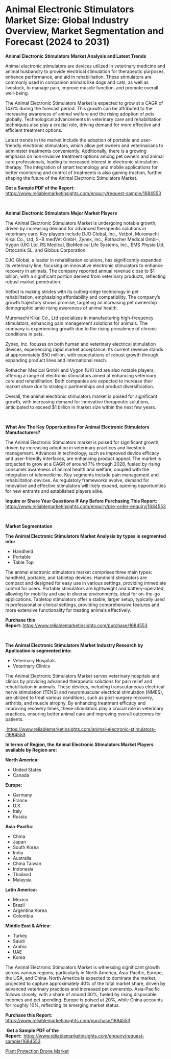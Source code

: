 <p><h1>Animal Electronic Stimulators Market Size: Global Industry Overview, Market Segmentation and Forecast (2024 to 2031)</h1></p><p><strong>Animal Electronic Stimulators Market Analysis and Latest Trends</strong></p>
<p><p>Animal electronic stimulators are devices utilized in veterinary medicine and animal husbandry to provide electrical stimulation for therapeutic purposes, enhance performance, and aid in rehabilitation. These stimulators are commonly used in companion animals like dogs and cats, as well as livestock, to manage pain, improve muscle function, and promote overall well-being.</p><p>The Animal Electronic Stimulators Market is expected to grow at a CAGR of 14.6% during the forecast period. This growth can be attributed to the increasing awareness of animal welfare and the rising adoption of pets globally. Technological advancements in veterinary care and rehabilitation techniques also play a crucial role, driving demand for more effective and efficient treatment options.</p><p>Latest trends in the market include the adoption of portable and user-friendly electronic stimulators, which allow pet owners and veterinarians to administer treatments conveniently. Additionally, there is a growing emphasis on non-invasive treatment options among pet owners and animal care professionals, leading to increased interest in electronic stimulation therapy. The integration of smart technology and mobile applications for better monitoring and control of treatments is also gaining traction, further shaping the future of the Animal Electronic Stimulators Market.</p></p>
<p><strong>Get a Sample PDF of the Report:&nbsp;</strong> <a href="https://www.reliablemarketinsights.com/enquiry/request-sample/1684553?utm_campaign=1512&utm_medium=2&utm_source=Github&utm_content=ia&utm_term=30122024&utm_id=animal-electronic-stimulators">https://www.reliablemarketinsights.com/enquiry/request-sample/1684553</a></p>
<p>&nbsp;</p>
<p><strong>Animal Electronic Stimulators Major Market Players</strong></p>
<p><p>The Animal Electronic Stimulators Market is undergoing notable growth, driven by increasing demand for advanced therapeutic solutions in veterinary care. Key players include DJO Global, Inc., Vetbot, Muromachi Kikai Co., Ltd, S+B medVet GmbH, Zynex, Inc., Rothacher Medical GmbH, Vygon (UK) Ltd, RS Medical, BioMedical Life Systems, Inc., EMS Physio Ltd, Ortocanis SL, and Globus Corporation. </p><p>DJO Global, a leader in rehabilitation solutions, has significantly expanded its veterinary line, focusing on innovative electronic stimulators to enhance recovery in animals. The company reported annual revenue close to $1 billion, with a significant portion derived from veterinary products, reflecting robust market penetration.</p><p>Vetbot is making strides with its cutting-edge technology in pet rehabilitation, emphasizing affordability and compatibility. The company’s growth trajectory shows promise, targeting an increasing pet ownership demographic amid rising awareness of animal health.</p><p>Muromachi Kikai Co., Ltd specializes in manufacturing high-frequency stimulators, enhancing pain management solutions for animals. The company is experiencing growth due to the rising prevalence of chronic conditions in pets.</p><p>Zynex, Inc. focuses on both human and veterinary electrical stimulation devices, experiencing rapid market acceptance. Its current revenue stands at approximately $50 million, with expectations of robust growth through expanding product lines and international reach.</p><p>Rothacher Medical GmbH and Vygon (UK) Ltd are also notable players, offering a range of electronic stimulators aimed at enhancing veterinary care and rehabilitation. Both companies are expected to increase their market share due to strategic partnerships and product diversification.</p><p>Overall, the animal electronic stimulators market is poised for significant growth, with increasing demand for innovative therapeutic solutions, anticipated to exceed $1 billion in market size within the next few years.</p></p>
<p>&nbsp;</p>
<p><strong>What Are The Key Opportunities For Animal Electronic Stimulators Manufacturers?</strong></p>
<p><p>The Animal Electronic Stimulators market is poised for significant growth, driven by increasing adoption in veterinary practices and livestock management. Advances in technology, such as improved device efficacy and user-friendly interfaces, are enhancing product appeal. The market is projected to grow at a CAGR of around 7% through 2028, fueled by rising consumer awareness of animal health and welfare, coupled with the integration of telemedicine. Key segments include pain management and rehabilitation devices. As regulatory frameworks evolve, demand for innovative and effective stimulators will likely expand, opening opportunities for new entrants and established players alike.</p></p>
<p><strong>Inquire or Share Your Questions If Any Before Purchasing This Report:</strong> <a href="https://www.reliablemarketinsights.com/enquiry/pre-order-enquiry/1684553?utm_campaign=1512&utm_medium=2&utm_source=Github&utm_content=ia&utm_term=30122024&utm_id=animal-electronic-stimulators">https://www.reliablemarketinsights.com/enquiry/pre-order-enquiry/1684553</a></p>
<p>&nbsp;</p>
<p><strong>Market Segmentation</strong></p>
<p><strong>The Animal Electronic Stimulators Market Analysis by types is segmented into:</strong></p>
<p><ul><li>Handheld</li><li>Portable</li><li>Table Top</li></ul></p>
<p><p>The animal electronic stimulators market comprises three main types: handheld, portable, and tabletop devices. Handheld stimulators are compact and designed for easy use in various settings, providing immediate control for users. Portable stimulators are lightweight and battery-operated, allowing for mobility and use in diverse environments, ideal for on-the-go applications. Tabletop stimulators offer a stable, larger setup, typically used in professional or clinical settings, providing comprehensive features and more extensive functionality for treating animals effectively.</p></p>
<p><strong>Purchase this Report:&nbsp;</strong><a href="https://www.reliablemarketinsights.com/purchase/1684553?utm_campaign=1512&utm_medium=2&utm_source=Github&utm_content=ia&utm_term=30122024&utm_id=animal-electronic-stimulators">https://www.reliablemarketinsights.com/purchase/1684553</a></p>
<p>&nbsp;</p>
<p><strong>The Animal Electronic Stimulators Market Industry Research by Application is segmented into:</strong></p>
<p><ul><li>Veterinary Hospitals</li><li>Veterinary Clinics</li></ul></p>
<p><p>The Animal Electronic Stimulators Market serves veterinary hospitals and clinics by providing advanced therapeutic solutions for pain relief and rehabilitation in animals. These devices, including transcutaneous electrical nerve stimulation (TENS) and neuromuscular electrical stimulation (NMES), are utilized to treat various conditions, such as post-surgery recovery, arthritis, and muscle atrophy. By enhancing treatment efficacy and improving recovery times, these stimulators play a crucial role in veterinary practices, ensuring better animal care and improving overall outcomes for patients. </p></p>
<p><a href="https://www.reliablemarketinsights.com/animal-electronic-stimulators-r1684553?utm_campaign=1512&utm_medium=2&utm_source=Github&utm_content=ia&utm_term=30122024&utm_id=animal-electronic-stimulators">&nbsp;https://www.reliablemarketinsights.com/animal-electronic-stimulators-r1684553</a></p>
<p><strong>In terms of Region, the Animal Electronic Stimulators Market Players available by Region are:</strong></p>
<p>
    <p> <strong> North America: </strong>
        <ul>
            <li>United States</li>
            <li>Canada</li>
        </ul>
        </p> 
    <p> <strong> Europe: </strong>
        <ul>
            <li>Germany</li>
            <li>France</li>
            <li>U.K.</li>
            <li>Italy</li>
            <li>Russia</li>
        </ul>
        </p> 
    <p> <strong> Asia-Pacific: </strong>
        <ul>
            <li>China</li>
            <li>Japan</li>
            <li>South Korea</li>
            <li>India</li>
            <li>Australia</li>
            <li>China Taiwan</li>
            <li>Indonesia</li>
            <li>Thailand</li>
            <li>Malaysia</li>
        </ul>
        </p> 
    <p> <strong> Latin America: </strong>
        <ul>
            <li>Mexico</li>
            <li>Brazil</li>
            <li>Argentina Korea</li>
            <li>Colombia</li>
        </ul>
        </p> 
    <p> <strong> Middle East & Africa: </strong>
        <ul>
            <li>Turkey</li>
            <li>Saudi</li>
            <li>Arabia</li>
            <li>UAE</li>
            <li>Korea</li>
        </ul>
    </p>
    </p>
<p><p>The Animal Electronic Stimulators Market is witnessing significant growth across various regions, particularly in North America, Asia-Pacific, Europe, the USA, and China. North America is expected to dominate the market, projected to capture approximately 40% of the total market share, driven by advanced veterinary practices and increased pet ownership. Asia-Pacific follows closely, with a share of around 30%, fueled by rising disposable incomes and pet spending. Europe is poised at 20%, while China accounts for roughly 10%, reflecting its emerging market status.</p></p>
<p><strong>Purchase this Report: </strong><a href="https://www.reliablemarketinsights.com/purchase/1684553?utm_campaign=1512&utm_medium=2&utm_source=Github&utm_content=ia&utm_term=30122024&utm_id=animal-electronic-stimulators">https://www.reliablemarketinsights.com/purchase/1684553</a></p>
<p>&nbsp;<strong>Get a Sample PDF of the Report:&nbsp;&nbsp;</strong><a href="https://www.reliablemarketinsights.com/enquiry/request-sample/1684553?utm_campaign=1512&utm_medium=2&utm_source=Github&utm_content=ia&utm_term=30122024&utm_id=animal-electronic-stimulators">https://www.reliablemarketinsights.com/enquiry/request-sample/1684553</a></p>
<p><strong></strong></p>
<p><p><a href="https://github.com/willjis/Market-Research-Report-List-1/blob/main/plant-protection-drone-market.md?utm_campaign=1512&utm_medium=2&utm_source=Github&utm_content=ia&utm_term=30122024&utm_id=animal-electronic-stimulators">Plant Protection Drone Market</a></p></p>
